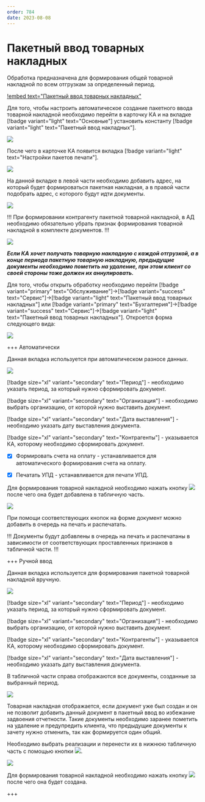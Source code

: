 ```yaml
---
order: 784
date: 2023-08-08
---
```

# Пакетный ввод товарных накладных

Обработка предназначена для формирования общей товарной накладной по всем отгрузкам за определенный период. 

[!embed text="Пакетный ввод товарных накладных"](https://www.youtube.com/watch?v=XcK-H_MKuXM)

Для того, чтобы настроить автоматическое создание пакетного ввода товарной накладной необходимо перейти в карточку КА и на вкладке [!badge variant="light" text="Основные"] установить константу [!badge variant="light" text="Пакетный ввод накладных"].

![](/images/пакетный_ввод_торг/Константа_пакетный_ввод.jpg)

После чего в карточке КА появится вкладка [!badge variant="light" text="Настройки пакетов печати"].

![](/images/пакетный_ввод_торг/Вкладка_пакетный_ввод.jpg)

На данной вкладке в левой части необходимо добавить адрес, на который будет формироваться пакетная накладная, а в правой части подобрать адрес, с которого будут идти документы.

![](/images/пакетный_ввод_торг/Вкладка_пакетный_ввод_итог.jpg)

!!! При формировании контрагенту пакетной товарной накладной, в АД необходимо обязательно убрать признак формирования товарной накладной в комплекте документов.
!!!

![](/images/пакетный_ввод_торг/Комплект_документов.jpg)

***Если КА хочет получать товарную накладную с каждой отгрузкой, а в конце периода пакетную товарную накладную, предыдущие документы необходимо пометить на удаление, при этом клиент со своей стороны тоже должен их аннулировать.***

Для того, чтобы открыть обработку необходимо перейти [!badge variant="primary" text="Обслуживание"]->[!badge variant="success" text="Сервис"]->[!badge variant="light" text="Пакетный ввод товарных накладных"] или [!badge variant="primary" text="Бухгалтерия"]->[!badge variant="success" text="Сервис"]->[!badge variant="light" text="Пакетный ввод товарных накладных"]. Откроется форма следующего вида:

![](/images/пакетный_ввод_торг/Обработка_пакетный_ввод.jpg)

+++ Автоматически

Данная вкладка используется при автоматическом разносе данных.

![](/images/пакетный_ввод_торг/Вкладка_автоматически.jpg)

[!badge size="xl" variant="secondary" text="Период"] - необходимо указать период, за который нужно сформировать документ.

[!badge size="xl" variant="secondary" text="Организация"] - необходимо выбрать организацию, от которой нужно выставить документ.

[!badge size="xl" variant="secondary" text="Дата выставления"] - необходимо указать дату выставления документа.

[!badge size="xl" variant="secondary" text="Контрагенты"] - указывается КА, которому необходимо сформировать документ.

- [x] Формировать счета на оплату - устанавливается для автоматического формирования счета на оплату.

- [x] Печатать УПД - устанавливается для печати УПД.

Для формирования товарной накладной необходимо нажать кнопку ![](/images/пакетный_ввод_торг/Сформировать_документы.jpg) после чего она будет добавлена в табличную часть. 

![](/images/пакетный_ввод_торг/Сформированная_накладная.jpg)

При помощи соответствующих кнопок на форме документ можно добавить в очередь на печать и распечатать.

!!! Документы будут добавлены в очередь на печать и распечатаны в зависимости от соответствующих проставленных признаков в табличной части. 
!!!

+++ Ручной ввод

Данная вкладка используется для формирования пакетной товарной накладной вручную.

![](/images/пакетный_ввод_торг/Вкладка_ручной_ввод.jpg)

[!badge size="xl" variant="secondary" text="Период"] - необходимо указать период, за который нужно сформировать документ.

[!badge size="xl" variant="secondary" text="Организация"] - необходимо выбрать организацию, от которой нужно выставить документ.

[!badge size="xl" variant="secondary" text="Контрагенты"] - указывается КА, которому необходимо сформировать документ.

[!badge size="xl" variant="secondary" text="Дата выставления"] - необходимо указать дату выставления документа.

В табличной части справа отображаются все документы, созданные за выбранный период.

![](/images/пакетный_ввод_торг/Документы_перенос.jpg)

Товарная накладная отображается, если документ уже был создан и он не позволит добавить данный документ в пакетный ввод во избежание задвоения отчетности. Такие документы необходимо заранее пометить на удаление и предупредить клиента, что предыдущие документы к зачету нужно отменить, так как формируется один общий.

Необходимо выбрать реализации и перенести их в нижнюю табличную часть с помощью кнопки ![](/images/пакетный_ввод_торг/Перенести.jpg).

![](/images/пакетный_ввод_торг/Документы_перенос_2.jpg)

Для формирования товарной накладной необходимо нажать кнопку ![](/images/пакетный_ввод_торг/Сформировать_документы_2.jpg) после чего она будет создана. 

+++

